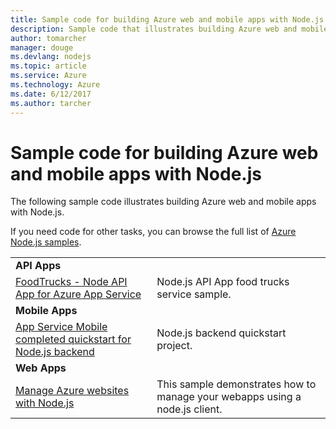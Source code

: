 ```yaml
---
title: Sample code for building Azure web and mobile apps with Node.js
description: Sample code that illustrates building Azure web and mobile apps with Node.js.
author: tomarcher
manager: douge
ms.devlang: nodejs
ms.topic: article
ms.service: Azure
ms.technology: Azure
ms.date: 6/12/2017
ms.author: tarcher
---
```


# Sample code for building Azure web and mobile apps with Node.js

The following sample code illustrates building Azure web and mobile apps with Node.js.

If you need code for other tasks, you can browse the full list of [Azure Node.js samples](https://azure.microsoft.com/resources/samples/?term=nodejs).

| | |
|---|---|
| **API Apps** ||
| [FoodTrucks - Node API App for Azure App Service](https://azure.microsoft.com/en-us/resources/samples/app-service-api-node-food-trucks/) | Node.js API App food trucks service sample. |
| **Mobile Apps** ||
| [App Service Mobile completed quickstart for Node.js backend](https://azure.microsoft.com/en-us/resources/samples/app-service-mobile-nodejs-backend-quickstart/) | Node.js backend quickstart project. |
| **Web Apps** ||
| [Manage Azure websites with Node.js](https://azure.microsoft.com/en-us/resources/samples/app-service-web-nodejs-manage/) | This sample demonstrates how to manage your webapps using a node.js client. |





